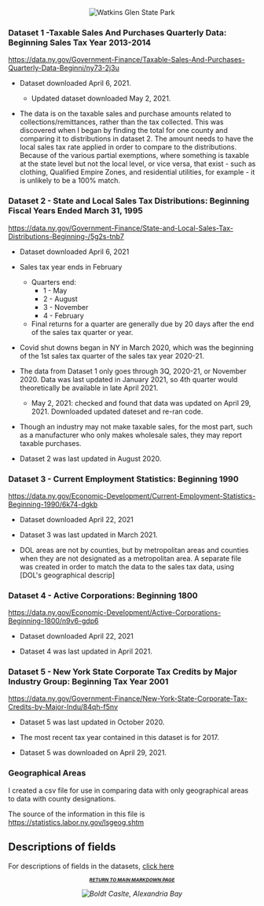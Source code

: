 <center>
    <img src="https://media.gettyimages.com/photos/waterfall-and-bridge-at-watkins-glen-state-park-new-york-picture-id1179601463?s=2048x2048" title="Watkins Glen State Park" alt="Watkins Glen State Park">
</center>


### Dataset 1 -Taxable Sales And Purchases Quarterly Data: Beginning Sales Tax Year 2013-2014

https://data.ny.gov/Government-Finance/Taxable-Sales-And-Purchases-Quarterly-Data-Beginni/ny73-2j3u

* Dataset downloaded April 6, 2021.
    * Updated dataset downloaded May 2, 2021.

* The data is on the taxable sales and purchase amounts related to collections/remittances, rather than the tax collected.  This was discovered when I began by finding the total for one county and comparing it to distributions in dataset 2.  The amount needs to have the local sales tax rate applied in order to compare to the distributions.  Because of the various partial exemptions, where something is taxable at the state level but not the local level, or vice versa, that exist - such as clothing, Qualified Empire Zones, and residential utilities, for example - it is unlikely to be a 100% match.

### Dataset 2 - State and Local Sales Tax Distributions: Beginning Fiscal Years Ended March 31, 1995

https://data.ny.gov/Government-Finance/State-and-Local-Sales-Tax-Distributions-Beginning-/5g2s-tnb7

* Dataset downloaded April 6, 2021

* Sales tax year ends in February
    * Quarters end: 
        - 1 - May
        - 2 - August
        - 3 - November
        - 4 - February
    * Final returns for a quarter are generally due by 20 days after the end of the sales tax quarter or year.

* Covid shut downs began in NY in March 2020, which was the beginning of the 1st sales tax quarter of the sales tax year 2020-21.

* The data from Dataset 1 only goes through 3Q, 2020-21, or November 2020.  Data was last updated in January 2021, so 4th quarter would theoretically be available in late April 2021.
    * May 2, 2021: checked and found that data was updated on April 29, 2021.  Downloaded updated dateset and re-ran code.

* Though an industry may not make taxable sales, for the most part, such as a manufacturer who only makes wholesale sales, they may report taxable purchases.

* Dataset 2 was last updated in August 2020.

### Dataset 3 - Current Employment Statistics: Beginning 1990

https://data.ny.gov/Economic-Development/Current-Employment-Statistics-Beginning-1990/6k74-dgkb

* Dataset downloaded April 22, 2021

* Dataset 3 was last updated in March 2021.

* DOL areas are not by counties, but by metropolitan areas and counties when they are not designated as a metropolitan area.  A separate file was created in order to match the data to the sales tax data, using [DOL's geographical descrip]

### Dataset 4 - Active Corporations: Beginning 1800

https://data.ny.gov/Economic-Development/Active-Corporations-Beginning-1800/n9v6-gdp6

* Dataset downloaded April 22, 2021

* Dataset 4 was last updated in April 2021.

### Dataset 5 - New York State Corporate Tax Credits by Major Industry Group: Beginning Tax Year 2001

https://data.ny.gov/Government-Finance/New-York-State-Corporate-Tax-Credits-by-Major-Indu/84qh-f5nv

* Dataset 5 was last updated in October 2020.  

* The most recent tax year contained in this dataset is for 2017.

* Dataset 5 was downloaded on April 29, 2021.

### Geographical Areas

I created a csv file for use in comparing data with only geographical areas to data with county designations.

The source of the information in this file is https://statistics.labor.ny.gov/lsgeog.shtm

## Descriptions of fields

For descriptions of fields in the datasets, [click here](fields.md)
    
<p align="center">
    <center><h1 style="font-size:1vw">
        <i>
            <a href = "readme.md">RETURN TO MAIN MARKDOWN PAGE</a></h1>
    </center>
    </p>

   <p align="center">
<center>
    <img src="https://media.gettyimages.com/photos/the-power-house-of-boldt-castle-on-heart-island-in-the-saint-lawrence-picture-id842386682?s=2048x2048" alt="Boldt Caslte, Alexandria Bay" title="Boldt Caslte, Alexandria Bay">
    </p>
</center>
